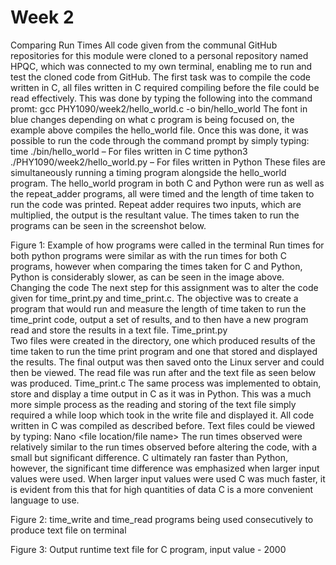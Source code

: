 # Week 2
Comparing Run Times
All code given from the communal GitHub repositories for this module were cloned to a personal repository named HPQC, which was connected to my own terminal, enabling me to run and test the cloned code from GitHub. The first task was to compile the code written in C, all files written in C required compiling before the file could be read effectively. This was done by typing the following into the command promt:
gcc PHY1090/week2/hello_world.c -o bin/hello_world
The font in blue changes depending on what c program is being focused on, the example above compiles the hello_world file. Once this was done, it was possible to run the code through the command prompt by simply typing:
time ./bin/hello_world – For files written in C
time python3 ./PHY1090/week2/hello_world.py – For files written in Python
These files are simultaneously running a timing program alongside the hello_world program. The hello_world program in both C and Python were run as well as the repeat_adder programs, all were timed and the length of time taken to run the code was printed. Repeat adder requires two inputs, which are multiplied, the output is the resultant value. The times taken to run the programs can be seen in the screenshot below. 
 
Figure 1: Example of how programs were called in the terminal
Run times for both python programs were similar as with the run times for both C programs, however when comparing the times taken for C and Python, Python is considerably slower, as can be seen in the image above. 
Changing the code
The next step for this assignment was to alter the code given for time_print.py and time_print.c. The objective was to create a program that would run and measure the length of time taken to run the time_print code, output a set of results, and to then have a new program read and store the results in a text file. 
	Time_print.py		
Two files were created in the directory, one which produced results of the time taken to run the time print program and one that stored and displayed the results. The final output was then saved onto the Linux server and could then be viewed. The read file was run after and the text file as seen below was produced. 
	Time_print.c
The same process was implemented to obtain, store and display a time output in C as it was in Python. This was a much more simple process as the reading and storing of the text file simply required a while loop which took in the write file and displayed it. All code written in C was compiled as described before. 
Text files could be viewed by typing:
Nano <file location/file name>
The run times observed were relatively similar to the run times observed before altering the code, with a small but significant difference. C ultimately ran faster than Python, however, the significant time difference was emphasized when larger input values were used. When larger input values were used C was much faster, it is evident from this that for high quantities of data C is a more convenient language to use.
 
Figure 2: time_write and time_read programs being used consecutively to produce text file on terminal
 
Figure 3: Output runtime text file for C program, input value - 2000
